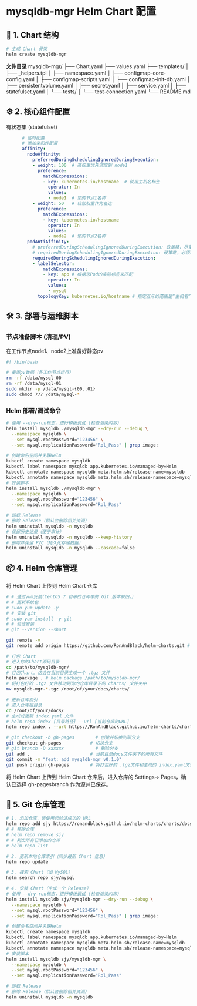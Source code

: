 # mysqldb-mgr Helm Chart 配置

## 📁 1. Chart 结构

```bash
# 生成 Chart 骨架
helm create mysqldb-mgr
```

**文件目录**
mysqldb-mgr/
├── Chart.yaml
├── values.yaml
├── templates/
│   ├── _helpers.tpl
│   ├── namespace.yaml
│   ├── configmap-core-config.yaml
│   ├── configmap-scripts.yaml
│   ├── configmap-init-db.yaml
│   ├── persistentvolume.yaml   <!-- PV是集群公用资源，无命名空间 -->
│   ├── secret.yaml
│   ├── service.yaml
│   ├── statefulset.yaml
│   └── tests/   <!-- 暂时不会用替换成tests.bak -->
│       └── test-connection.yaml
└── README.md

## ⚙️ 2. 核心组件配置

有状态集 (statefulset)

```yaml:/mysqldb-mgr/statefulset.yaml
      # 临时配置
      # 添加亲和性配置
      affinity:
        nodeAffinity:
          preferredDuringSchedulingIgnoredDuringExecution:
          - weight: 100  # 高权重优先调度到 node1
            preference:
              matchExpressions:
              - key: kubernetes.io/hostname  # 使用主机名标签
                operator: In
                values:
                - node1  # 您的节点1名称
          - weight: 50   # 较低权重作为备选
            preference:
              matchExpressions:
              - key: kubernetes.io/hostname
                operator: In
                values:
                - node2  # 您的节点2名称
        podAntiAffinity:
          # preferredDuringSchedulingIgnoredDuringExecution: 软策略，尽量满足
          # requiredDuringSchedulingIgnoredDuringExecution: 硬策略，必须满足
          requiredDuringSchedulingIgnoredDuringExecution:
          - labelSelector:
              matchExpressions:
              - key: app # 根据您Pod的实际标签来匹配
                operator: In
                values:
                - mysql
            topologyKey: kubernetes.io/hostname # 指定互斥的范围是“主机名”，即不能在同一节点
```

## 🛠️ 3. 部署与运维脚本

### 节点准备脚本 (清理/PV)

在工作节点node1、node2上准备好静态pv

```bash:clean_up.sh
#! /bin/bash

# 重置pv数据（各工作节点运行）
rm -rf /data/mysql-00
rm -rf /data/mysql-01
sudo mkdir -p /data/mysql-{00..01}
sudo chmod 777 /data/mysql-*

```

### Helm 部署/调试命令

```bash
# 使用 --dry-run标志，进行模板调试 (检查渲染内容)
helm install mysqldb ./mysqldb-mgr --dry-run --debug \
  --namespace mysqldb \
  --set mysql.rootPassword="123456" \
  --set mysql.replicationPassword="Rpl_Pass" | grep image:

# 创建命名空间并关联Helm
kubectl create namespace mysqldb
kubectl label namespace mysqldb app.kubernetes.io/managed-by=Helm
kubectl annotate namespace mysqldb meta.helm.sh/release-name=mysqldb
kubectl annotate namespace mysqldb meta.helm.sh/release-namespace=mysqldb
# 安装脚本
helm install mysqldb ./mysqldb-mgr \
  --namespace mysqldb \
  --set mysql.rootPassword="123456" \
  --set mysql.replicationPassword="Rpl_Pass"

# 卸载 Release
# 删除 Release（默认会删除相关资源）
helm uninstall mysqldb -n mysqldb
# 保留历史记录（便于审计）
helm uninstall mysqldb -n mysqldb --keep-history
# 删除并保留 PVC（持久化存储数据）
helm uninstall mysqldb -n mysqldb --cascade=false
```

## 📦 4. Helm 仓库管理

将 Helm Chart 上传到 Helm Chart 仓库

```bash
# # 通过yum安装(CentOS 7 自带的仓库中的 Git 版本较旧。)
# # 更新系统包
# sudo yum update -y
# # 安装 git
# sudo yum install -y git
# # 验证安装
# git --version --short

git remote -v
git remote add origin https://github.com/RonAndBlack/helm-charts.git # 添加远程仓库：这是将本地 Git 仓库关联到远程仓库的命令

# 打包 Chart
# 进入你的Chart源码目录
cd /path/to/mysqldb-mgr/
# 打包Chart。这会在当前目录生成一个 .tgz 文件
helm package . # helm package /path/to/mysqldb-mgr/
# 将打包好的 .tgz 文件移动到你的仓库目录下的 charts/ 文件夹中
mv mysqldb-mgr-*.tgz /root/of/your/docs/charts/

# 更新仓库索引
# 进入仓库根目录
cd /root/of/your/docs/
# 生成或更新 index.yaml 文件
# helm repo index [目录路径] --url [当前仓库的URL]
helm repo index . --url https://RonAndBlack.github.io/helm-charts/charts/docs # 和index.yaml文件在同一目录

# git checkout -b gh-pages        # 创建并切换到新分支
git checkout gh-pages           # 切换分支
# git branch -D xxxxxx            # 删除分支
git add .                       # 当前目录docs文件夹下的所有文件
git commit -m "feat: add mysqldb-mgr v0.1.0"
git push origin gh-pages        # 将打包好的 .tgz文件和生成的 index.yaml文件提交并推送到 GitHub 仓库的相应分支（例如 gh-pages分支）。
```

将 Helm Chart 上传到 Helm Chart 仓库后，进入仓库的 Settings-> Pages，确认已选择 gh-pagesbranch 作为源并已保存。

## 🔧 5. Git 仓库管理

```bash
# 1. 添加仓库，请使用您验证成功的 URL
helm repo add sjy https://ronandblack.github.io/helm-charts/charts/docs # 和index.yaml文件在同一目录
# # 移除仓库
# helm repo remove sjy 
# # 列出所有已添加的仓库
# helm repo list

# 2. 更新本地仓库索引（同步最新 Chart 信息）
helm repo update

# 3. 搜索 Chart（如 MySQL）
helm search repo sjy/mysql

# 4. 安装 Chart（生成一个 Release）
# 使用 --dry-run标志，进行模板调试 (检查渲染内容)
helm install mysqldb sjy/mysqldb-mgr --dry-run --debug \
  --namespace mysqldb \
  --set mysql.rootPassword="123456" \
  --set mysql.replicationPassword="Rpl_Pass" | grep image:

# 创建命名空间并关联Helm
kubectl create namespace mysqldb
kubectl label namespace mysqldb app.kubernetes.io/managed-by=Helm
kubectl annotate namespace mysqldb meta.helm.sh/release-name=mysqldb
kubectl annotate namespace mysqldb meta.helm.sh/release-namespace=mysqldb
# 安装脚本
helm install mysqldb sjy/mysqldb-mgr \
  --namespace mysqldb \
  --set mysql.rootPassword="123456" \
  --set mysql.replicationPassword="Rpl_Pass"

# 卸载 Release
# 删除 Release（默认会删除相关资源）
helm uninstall mysqldb -n mysqldb
```
